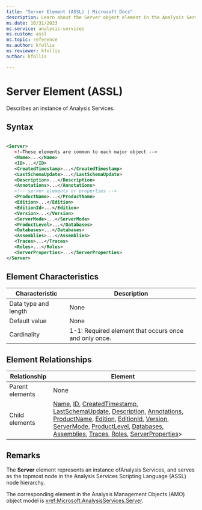 ```yaml
---
title: "Server Element (ASSL) | Microsoft Docs"
description: Learn about the Server object element in the Analysis Services Scripting Language (ASSL) schema.
ms.date: 10/31/2023
ms.service: analysis-services
ms.custom: assl
ms.topic: reference
ms.author: kfollis
ms.reviewer: kfollis
author: kfollis

---
```

# Server Element (ASSL)

  Describes an instance of Analysis Services.  
  
## Syntax  
  
```xml  
  
<Server>  
   <!—These elements are common to each major object -->  
   <Name>...</Name>  
   <ID>...</ID>  
   <CreatedTimestamp>...</CreatedTimestamp>  
   <LastSchemaUpdate>...</LastSchemaUpdate>  
   <Description>...</Description>  
   <Annotations>...</Annotations>  
   <!-- server elements or properties -->  
   <ProductName>...</ProductName>  
   <Edition>...</Edition>  
   <EditionId>...</Edition>  
   <Version>...</Version>  
   <ServerMode>...</ServerMode>  
   <ProductLevel>...</Databases>  
   <Databases>...</Databases>  
   <Assemblies>...</Assemblies>  
   <Traces>...</Traces>  
   <Roles>...</Roles>  
   <ServerProperties>...</ServerProperties>  
</Server>  
```  
  
## Element Characteristics  
  
|Characteristic|Description|  
|--------------------|-----------------|  
|Data type and length|None|  
|Default value|None|  
|Cardinality|1-1: Required element that occurs once and only once.|  
  
## Element Relationships  
  
|Relationship|Element|  
|------------------|-------------|  
|Parent elements|None|  
|Child elements|[Name](../properties/name-element-assl.md), [ID](../properties/id-element-assl.md), [CreatedTimestamp](../properties/createdtimestamp-element-assl.md), [LastSchemaUpdate](../properties/lastschemaupdate-element-assl.md), [Description](../properties/description-element-assl.md), [Annotations](../collections/annotations-element-assl.md), [ProductName](../properties/productname-element-assl.md), [Edition](../properties/edition-element-assl.md), [EditionId](../../xmla/xml-elements-properties/editionid-element.md), [Version](../properties/version-element-assl.md), [ServerMode](../../xmla/xml-elements-properties/editionid-element.md), [ProductLevel](../../xmla/xml-elements-properties/productlabel-element.md), [Databases](../collections/databases-element-assl.md), [Assemblies](../collections/assemblies-element-assl.md), [Traces](../collections/traces-element-assl.md), [Roles](../collections/roles-element-assl.md), [ServerProperties](../collections/serverproperties-element-assl.md)>|  
  
## Remarks  
 The **Server** element represents an instance ofAnalysis Services, and serves as the topmost node in the Analysis Services Scripting Language (ASSL) node hierarchy.  
  
 The corresponding element in the Analysis Management Objects (AMO) object model is <xref:Microsoft.AnalysisServices.Server>.  

  
  
